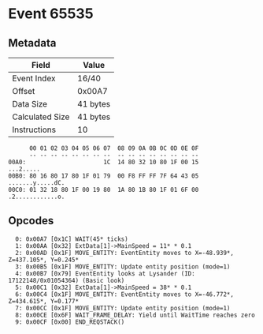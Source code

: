 # Event 65535

## Metadata

| Field           | Value    |
|-----------------|----------|
| Event Index     | 16/40    |
| Offset          | 0x00A7   |
| Data Size       | 41 bytes |
| Calculated Size | 41 bytes |
| Instructions    | 10       |

```
      00 01 02 03 04 05 06 07  08 09 0A 0B 0C 0D 0E 0F
      -- -- -- -- -- -- -- --  -- -- -- -- -- -- -- --
00A0:                      1C  14 80 32 10 80 1F 00 15         ...2.....
00B0: 80 16 80 17 80 1F 01 79  00 F8 FF FF 7F 64 43 05  .......y.....dC.
00C0: 01 32 18 80 1F 00 19 80  1A 80 1B 80 1F 01 6F 00  .2............o.
```

## Opcodes

```
  0: 0x00A7 [0x1C] WAIT(45* ticks)
  1: 0x00AA [0x32] ExtData[1]->MainSpeed = 11* * 0.1
  2: 0x00AD [0x1F] MOVE_ENTITY: EventEntity moves to X=-48.939*, Z=437.105*, Y=0.245*
  3: 0x00B5 [0x1F] MOVE_ENTITY: Update entity position (mode=1)
  4: 0x00B7 [0x79] EventEntity looks at Lysander (ID: 17122148/0x01054364) (Basic look)
  5: 0x00C1 [0x32] ExtData[1]->MainSpeed = 38* * 0.1
  6: 0x00C4 [0x1F] MOVE_ENTITY: EventEntity moves to X=-46.772*, Z=434.615*, Y=0.177*
  7: 0x00CC [0x1F] MOVE_ENTITY: Update entity position (mode=1)
  8: 0x00CE [0x6F] WAIT_FRAME_DELAY: Yield until WaitTime reaches zero
  9: 0x00CF [0x00] END_REQSTACK()
```
